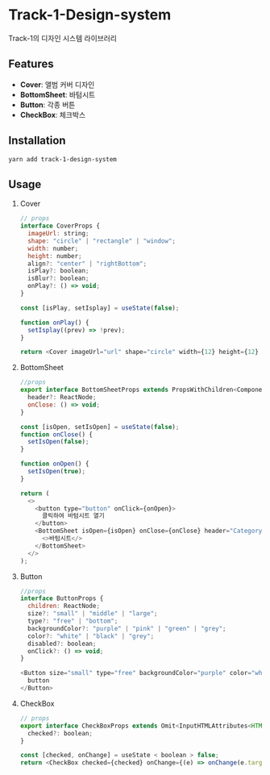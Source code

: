 # Track-1-Design-system

Track-1의 디자인 시스템 라이브러리

## Features

- **Cover**: 앨범 커버 디자인
- **BottomSheet**: 바텀시트
- **Button**: 각종 버튼
- **CheckBox**: 체크박스

## Installation

```bash
yarn add track-1-design-system
```

## Usage

1. Cover

   ```js
   // props
   interface CoverProps {
     imageUrl: string;
     shape: "circle" | "rectangle" | "window";
     width: number;
     height: number;
     align?: "center" | "rightBottom";
     isPlay?: boolean;
     isBlur?: boolean;
     onPlay?: () => void;
   }
   ```

   ```js
   const [isPlay, setIsplay] = useState(false);

   function onPlay() {
     setIsplay((prev) => !prev);
   }

   return <Cover imageUrl="url" shape="circle" width={12} height={12} isPlay={isPlay} onPlay={onPlay} />;
   ```

2. BottomSheet

   ```js
   //props
   export interface BottomSheetProps extends PropsWithChildren<ComponentProps<typeof Sheet>> {
     header?: ReactNode;
     onClose: () => void;
   }
   ```

   ```js
   const [isOpen, setIsOpen] = useState(false);
   function onClose() {
     setIsOpen(false);
   }

   function onOpen() {
     setIsOpen(true);
   }

   return (
     <>
       <button type="button" onClick={onOpen}>
         클릭하여 바텀시트 열기
       </button>
       <BottomSheet isOpen={isOpen} onClose={onClose} header="Category">
         <>바텀시트</>
       </BottomSheet>
     </>
   );
   ```

3. Button

   ```js
   //props
   interface ButtonProps {
     children: ReactNode;
     size?: "small" | "middle" | "large";
     type?: "free" | "bottom";
     backgroundColor?: "purple" | "pink" | "green" | "grey";
     color?: "white" | "black" | "grey";
     disabled?: boolean;
     onClick?: () => void;
   }
   ```

   ```js
   <Button size="small" type="free" backgroundColor="purple" color="white" disable>
     button
   </Button>
   ```

4. CheckBox

   ```js
   // props
   export interface CheckBoxProps extends Omit<InputHTMLAttributes<HTMLInputElement>, "size"> {
     checked?: boolean;
   }
   ```

   ```js
   const [checked, onChange] = useState < boolean > false;
   return <CheckBox checked={checked} onChange={(e) => onChange(e.target.checked)} />;
   ```
